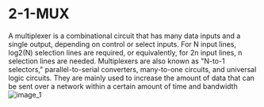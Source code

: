 # 2-1-MUX
A multiplexer is a combinational circuit that has many data inputs and a single output, depending on control or select inputs. For N input lines, log2(N) selection lines are required, or equivalently, for 2n input lines, n selection lines are needed. Multiplexers are also known as "N-to-1 selectors," parallel-to-serial converters, many-to-one circuits, and universal logic circuits. They are mainly used to increase the amount of data that can be sent over a network within a certain amount of time and bandwidth ![image_1](https://github.com/user-attachments/assets/4a87c7ff-629a-485b-a6a4-baa727c597b9)

